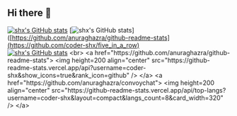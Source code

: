 ## Hi there 👋
[![shx's GitHub stats](https://github-readme-stats.vercel.app/api/pin/?username=coder-shx&show_owner=true&repo=qrio_handout)]([https://github.com/anuraghazra/github-readme-stats](https://github.com/coder-shx/qrio_handout))
[![shx's GitHub stats](https://github-readme-stats.vercel.app/api/pin/?username=coder-shx&show_owner=true&repo=five_in_a_row)]([https://github.com/anuraghazra/github-readme-stats](https://github.com/coder-shx/five_in_a_row)
<br>
[![shx's GitHub stats](https://github-readme-stats.vercel.app/api/pin/?username=coder-shx&show_owner=true&repo=dianping)]([https://github.com/anuraghazra/github-readme-stats](https://github.com/coder-shx/dianping))
<br>
<a href="https://github.com/anuraghazra/github-readme-stats">
  <img height=200 align="center" src="https://github-readme-stats.vercel.app/api?username=coder-shx&show_icons=true&rank_icon=github" />
</a>
<a href="https://github.com/anuraghazra/convoychat">
  <img height=200 align="center" src="https://github-readme-stats.vercel.app/api/top-langs?username=coder-shx&layout=compact&langs_count=8&card_width=320" />
</a>
